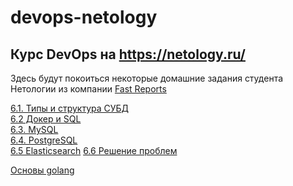 # devops-netology
Курс DevOps на https://netology.ru/  
---
Здесь будут покоиться некоторые домашние задания студента Нетологии из компании [Fast Reports](https://www.fast-report.com)

[6.1. Типы и структура СУБД](db_basics.md)  
[6.2 Докер и SQL](docker_psql.md)  
[6.3. MySQL](docker_mysql.md)  
[6.4. PostgreSQL](docker_pgqsl_next.md)  
[6.5 Elasticsearch](elastic.md)
[6.6 Решение проблем](troubleshooting.md)

[Основы golang](golalng_homeworks.md)   

